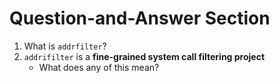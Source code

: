 # Question-and-Answer Section

1. What is `addrfilter`?
2. `addrifilter` is a **fine-grained system call filtering project**
   - What does any of this mean?
